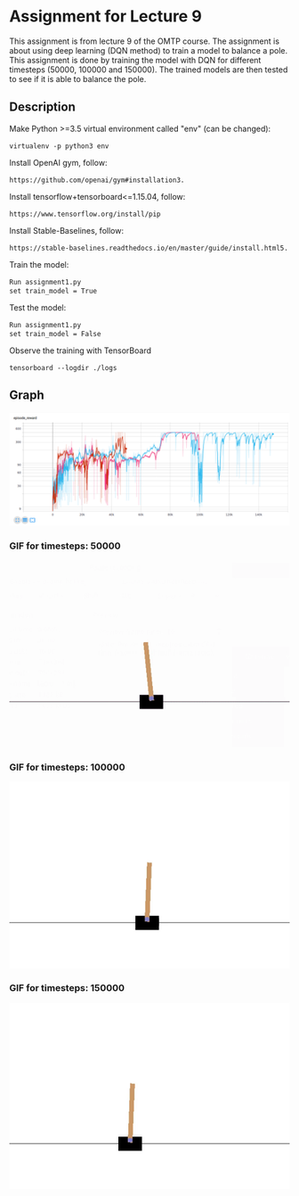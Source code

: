 # Assignment for Lecture 9
This assignment is from lecture 9 of the OMTP course. The assignment is about using deep learning (DQN method) to train a model to balance a pole. This assignment is done by training the model with DQN for different timesteps (50000, 100000 and 150000). The trained models are then tested to see if it is able to balance the pole. 


## Description
Make Python >=3.5 virtual environment called "env" (can be changed):
```
virtualenv -p python3 env
```

Install OpenAI gym, follow:
```
https://github.com/openai/gym#installation3.
```

Install tensorflow+tensorboard<=1.15.04, follow:
```
https://www.tensorflow.org/install/pip
```

Install Stable-Baselines, follow:
```
https://stable-baselines.readthedocs.io/en/master/guide/install.html5.
```

Train the model:
```
Run assignment1.py
set train_model = True
```

Test the model:
```
Run assignment1.py 
set train_model = False
```

Observe the training with TensorBoard
```
tensorboard --logdir ./logs
```
## Graph

![](gifs/dqn_graph.png)


### GIF for timesteps: 50000
![](gifs/50000.gif)

### GIF for timesteps: 100000
![](gifs/100000.gif)

### GIF for timesteps: 150000
![](gifs/150000.gif)





